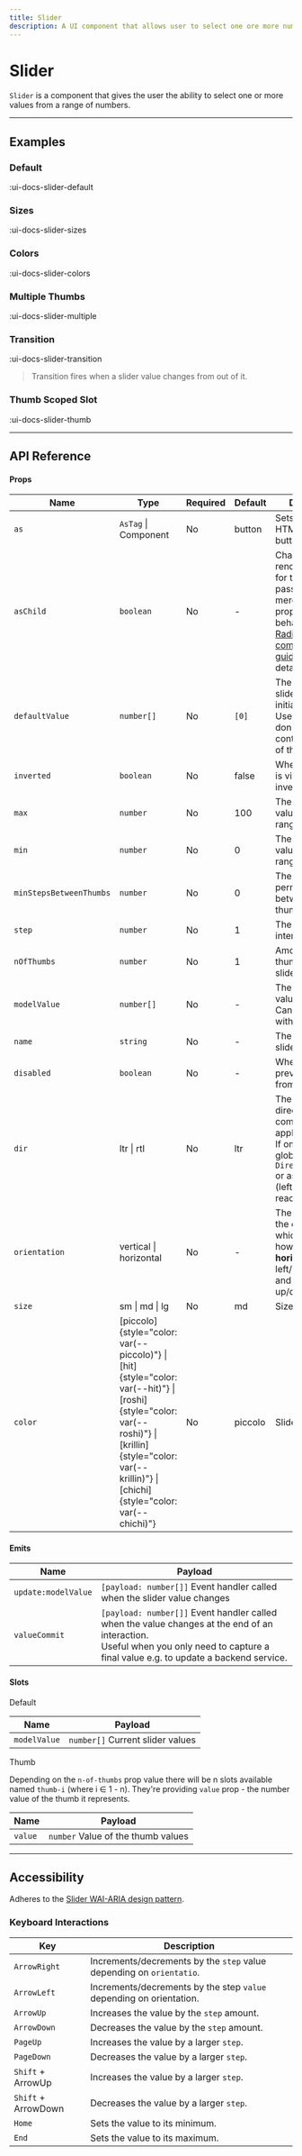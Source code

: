 ```yaml
---
title: Slider
description: A UI component that allows user to select one ore more numbers from a given range.
---
```


# Slider

`Slider` is a component that gives the user the ability to select one or more values from a range of numbers.

___

## Examples

### Default

:ui-docs-slider-default

### Sizes

:ui-docs-slider-sizes

### Colors

:ui-docs-slider-colors

### Multiple Thumbs

:ui-docs-slider-multiple

### Transition

:ui-docs-slider-transition

> Transition fires when a slider value changes from out of it.

### Thumb Scoped Slot

:ui-docs-slider-thumb

___

## API Reference

#### Props

| Name | Type | Required | Default | Description |
|------|------|----------|---------|-------------|
| `as` | `AsTag` \| Component | No | button | Sets the root HTML element. button is default |
| `asChild` | `boolean` | No | - | Changes the root rendered element for the one passed as a child, merging their props and behavior. Read [Radix-Vue composition guide](https://www.radix-vue.com/guides/composition) for more details |
| `defaultValue` | `number[]` | No | `[0]` | The value of the slider when initially rendered. Use when you don't need to control the state of the slider. |
| `inverted` | `boolean` | No | false | Whether the slider is visually inverted. |
| `max` | `number` | No | 100 | The maximum value of the range. |
| `min` | `number` | No | 0 | The minumum value of the range. |
| `minStepsBetweenThumbs` | `number` | No | 0 | The minimum permited steps between multiple thumbs. |
| `step` | `number` | No | 1 | The stepping interval. |
| `nOfThumbs` | `number` | No | 1 | Amount of thumbs on a slider. |
| `modelValue` | `number[]` | No | - | The controlled value of the slider. Can be bound with `v-model`. |
| `name` | `string` | No | - | The name of the slider. |
| `disabled` | `boolean` | No | - | When `true`, prevents user from interaction |
| `dir` | ltr \| rtl | No | ltr | The reading direction of the combobox when applicable.<br>If omitted, inherits globally from `DirectionProvider` or assumes LTR (left-to-right) reading mode |
| `orientation` | vertical \| horizontal | No | - | The orientation of the component, which determines how focus moves: **horizontal** for left/right arrows and **vertical** for up/down arrows |
| `size` | sm \| md \| lg | No | md | Size of a slider |
| `color` | [piccolo]{style="color: var(--piccolo)"} \| [hit]{style="color: var(--hit)"} \| [roshi]{style="color: var(--roshi)"} \| [krillin]{style="color: var(--krillin)"} \| [chichi]{style="color: var(--chichi)"} | No | piccolo | Slider color |

#### Emits

| Name | Payload |
|------|---------|
| `update:modelValue` | `[payload: number[]]` Event handler called when the slider value changes |
| `valueCommit` | `[payload: number[]]` Event handler called when the value changes at the end of an interaction.<br>Useful when you only need to capture a final value e.g. to update a backend service. |

#### Slots

Default

| Name | Payload |
|------|---------|
| `modelValue` |  `number[]` Current slider values |

Thumb

Depending on the `n-of-thumbs` prop value there will be n slots available named `thumb-i` (where i &isin; 1 - n). They're providing `value` prop - the number value of the thumb it represents.

| Name | Payload |
|------|---------|
| `value` |  `number` Value of the thumb values |

___

## Accessibility

Adheres to the [Slider WAI-ARIA design pattern](https://www.w3.org/WAI/ARIA/apg/patterns/slidertwothumb).

### Keyboard Interactions

| Key | Description |
|-----|-------------|
| `ArrowRight` | Increments/decrements by the `step` value depending on `orientatio`. |
| `ArrowLeft` | Increments/decrements by the step `value` depending on orientation. |
| `ArrowUp` | Increases the value by the `step` amount. |
| `ArrowDown` | Decreases the value by the `step` amount. |
| `PageUp` | Increases the value by a larger `step`. |
| `PageDown` | Decreases the value by a larger `step`. |
| `Shift` + ArrowUp | Increases the value by a larger `step`. |
| `Shift` + ArrowDown | Decreases the value by a larger `step`. |
| `Home` | Sets the value to its minimum. |
| `End` | Sets the value to its maximum. |
